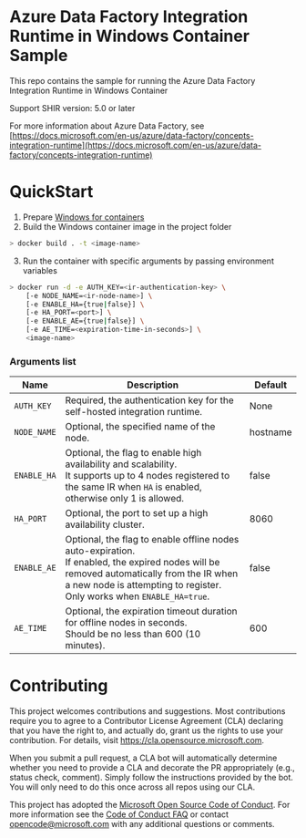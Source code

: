 Azure Data Factory Integration Runtime in Windows Container Sample
=======
This repo contains the sample for running the Azure Data Factory Integration Runtime in Windows Container

Support SHIR version: 5.0 or later

For more information about Azure Data Factory, see [https://docs.microsoft.com/en-us/azure/data-factory/concepts-integration-runtime](https://docs.microsoft.com/en-us/azure/data-factory/concepts-integration-runtime)

# QuickStart
1. Prepare [Windows for containers](https://learn.microsoft.com/en-us/virtualization/windowscontainers/quick-start/set-up-environment?tabs=dockerce)
2. Build the Windows container image in the project folder
```bash 
> docker build . -t <image-name>
```
3. Run the container with specific arguments by passing environment variables
```bash
> docker run -d -e AUTH_KEY=<ir-authentication-key> \
    [-e NODE_NAME=<ir-node-name>] \
    [-e ENABLE_HA={true|false}] \
    [-e HA_PORT=<port>] \
    [-e ENABLE_AE={true|false}] \
    [-e AE_TIME=<expiration-time-in-seconds>] \
    <image-name>
```
### __Arguments list__
|Name|Description|Default
|---|---|---|
| `AUTH_KEY` | Required, the authentication key for the self-hosted integration runtime. | None
| `NODE_NAME` | Optional, the specified name of the node. | hostname |
| `ENABLE_HA` | Optional, the flag to enable high availability and scalability.<br/> It supports up to 4 nodes registered to the same IR when `HA` is enabled, otherwise only 1 is allowed. | false |
| `HA_PORT` | Optional, the port to set up a high availability cluster. | 8060 |
| `ENABLE_AE` | Optional, the flag to enable offline nodes auto-expiration.<br/> If enabled, the expired nodes will be removed automatically from the IR when a new node is attempting to register.<br/> Only works when `ENABLE_HA=true`. | false |
| `AE_TIME` | Optional, the expiration timeout duration for offline nodes in seconds. <br/>Should be no less than 600 (10 minutes). | 600 | 

# Contributing

This project welcomes contributions and suggestions.  Most contributions require you to agree to a
Contributor License Agreement (CLA) declaring that you have the right to, and actually do, grant us
the rights to use your contribution. For details, visit https://cla.opensource.microsoft.com.

When you submit a pull request, a CLA bot will automatically determine whether you need to provide
a CLA and decorate the PR appropriately (e.g., status check, comment). Simply follow the instructions
provided by the bot. You will only need to do this once across all repos using our CLA.

This project has adopted the [Microsoft Open Source Code of Conduct](https://opensource.microsoft.com/codeofconduct/).
For more information see the [Code of Conduct FAQ](https://opensource.microsoft.com/codeofconduct/faq/) or
contact [opencode@microsoft.com](mailto:opencode@microsoft.com) with any additional questions or comments.
